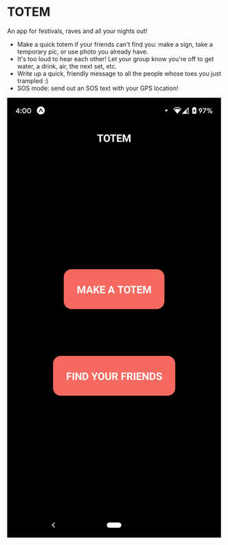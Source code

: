 # TOTEM

An app for festivals, raves and all your nights out!

* Make a quick totem if your friends can't find you: make a sign, take a temporary pic, or use photo you already have.
* It's too loud to hear each other! Let your group know you're off to get water, a drink, air, the next set, etc.
* Write up a quick, friendly message to all the people whose toes you just trampled :)
* SOS mode: send out an SOS text with your GPS location!

![MainPage](/assets/mainpage.png)
